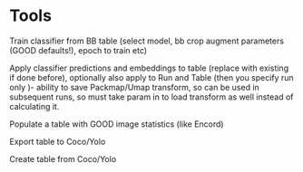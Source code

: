 # Tools

Train classifier from BB table (select model, bb crop augment parameters (GOOD defaults!), epoch to train etc)

Apply classifier predictions and embeddings to table (replace with existing if done before), optionally also apply to Run and Table (then you specify run only )- ability to save Packmap/Umap transform, so can be used in subsequent runs, so must take param in to load transform as well instead of calculating it.

Populate a table with GOOD image statistics (like Encord)

Export table to Coco/Yolo

Create table from Coco/Yolo


